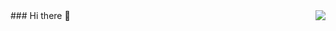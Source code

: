 <img align="right" src="https://github-readme-stats.vercel.app/api?username=chengchenrui&show_icons=true&icon_color=CE1D2D&text_color=718096&bg_color=ffffff&hide_title=true" />
### Hi there 👋

<!--
**chengchenrui/chengchenrui** is a ✨ _special_ ✨ repository because its `README.md` (this file) appears on your GitHub profile.

Here are some ideas to get you started:

- 🔭 I’m currently working on ...
- 🌱 I’m currently learning ...
- 👯 I’m looking to collaborate on ...
- 🤔 I’m looking for help with ...
- 💬 Ask me about ...
- 📫 How to reach me: ...
- 😄 Pronouns: ...
- ⚡ Fun fact: ...
-->
